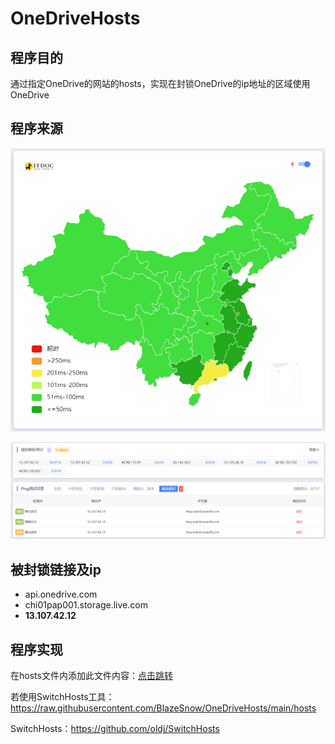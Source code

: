 # OneDriveHosts

## 程序目的

通过指定OneDrive的网站的hosts，实现在封锁OneDrive的ip地址的区域使用OneDrive

## 程序来源

![map](/image/map.png)

![ban](/image/ban.png)

## 被封锁链接及ip

- api.onedrive.com
- chi01pap001.storage.live.com
- **13.107.42.12**

## 程序实现

在hosts文件内添加此文件内容：[点击跳转](/hosts)

若使用SwitchHosts工具：https://raw.githubusercontent.com/BlazeSnow/OneDriveHosts/main/hosts

SwitchHosts：https://github.com/oldj/SwitchHosts